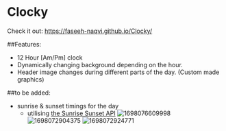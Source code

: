 # Clocky

Check it out:
https://faseeh-naqvi.github.io/Clocky/


##Features:
- 12 Hour [Am/Pm] clock
- Dynamically changing background depending on the hour.
- Header image changes during different parts of the day. (Custom made graphics)

##to be added:
- sunrise & sunset timings for the day
    - utilising [the Sunrise Sunset API](https://sunrise-sunset.org/api)
![1698076609998](https://github.com/Faseeh-Naqvi/Clocky/assets/94808336/349cc5f9-b380-4c5e-9696-8cb05ecaeeb6)
![1698072904375](https://github.com/Faseeh-Naqvi/Clocky/assets/94808336/fe7f7e90-3684-49a7-91d9-76be71856627)
![1698072924771](https://github.com/Faseeh-Naqvi/Clocky/assets/94808336/7b0bc717-4b12-4d92-9ed0-0a5de72e516a)
